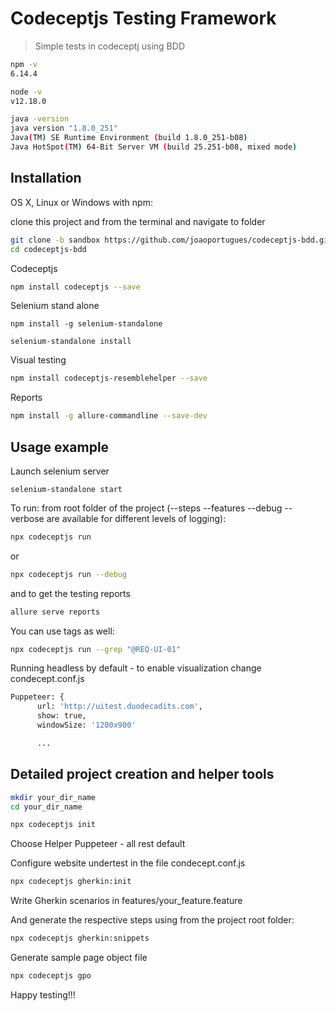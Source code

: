 # Codeceptjs Testing Framework
> Simple tests in codeceptj using BDD

```sh
npm -v
6.14.4

node -v
v12.18.0

java -version
java version "1.8.0_251"
Java(TM) SE Runtime Environment (build 1.8.0_251-b08)
Java HotSpot(TM) 64-Bit Server VM (build 25.251-b08, mixed mode)
```

## Installation

OS X, Linux or Windows with npm:

clone this project and from the terminal and navigate to folder
```sh
git clone -b sandbox https://github.com/joaoportugues/codeceptjs-bdd.git
cd codeceptjs-bdd
```

Codeceptjs

```sh
npm install codeceptjs --save

```

Selenium stand alone

```
npm install -g selenium-standalone

selenium-standalone install
```

Visual testing

```sh
npm install codeceptjs-resemblehelper --save
```

Reports

```sh
npm install -g allure-commandline --save-dev
```

## Usage example
Launch selenium server

```
selenium-standalone start
```

To run:
from root folder of the project (--steps --features --debug --verbose are available for different levels of logging):
```sh
npx codeceptjs run
```
or
```sh
npx codeceptjs run --debug
```
and to get the testing reports
```sh
allure serve reports
```

You can use tags as well:
```sh
npx codeceptjs run --grep "@REQ-UI-01"
```

Running headless by default - to enable visualization change condecept.conf.js

```sh
Puppeteer: {
      url: 'http://uitest.duodecadits.com',
      show: true,
      windowSize: '1200x900'

	  ...
```

## Detailed project creation and helper tools

```sh
mkdir your_dir_name
cd your_dir_name
```

```sh
npx codeceptjs init
```

Choose Helper Puppeteer - all rest default

Configure website undertest in the file condecept.conf.js

```sh
npx codeceptjs gherkin:init
```

Write Gherkin scenarios in features/your_feature.feature

And generate the respective steps using from the project root folder:

```sh
npx codeceptjs gherkin:snippets
```

Generate sample page object file
```sh
npx codeceptjs gpo
```

Happy testing!!!
